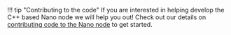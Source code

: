 !!! tip "Contributing to the code"
	If you are interested in helping develop the C++ based Nano node we will help you out! Check out our details on [contributing code to the Nano node](/protocol-design/overview#contributing-code-to-the-nano-node) to get started.